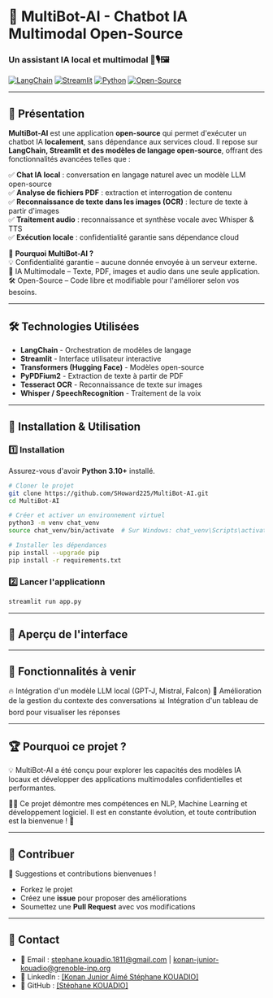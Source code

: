 # 🤖 MultiBot-AI - Chatbot IA Multimodal Open-Source

### Un assistant IA local et multimodal 📄🎙️🖼️

[![LangChain](https://img.shields.io/badge/LangChain-%F0%9F%A4%96-blue)](https://github.com/hwchase17/langchain)
[![Streamlit](https://img.shields.io/badge/Streamlit-%E2%9C%A8-red)](https://streamlit.io/)
[![Python](https://img.shields.io/badge/Python-3.10%2B-brightgreen)](https://www.python.org/)
[![Open-Source](https://badgen.net/badge/Open%20Source/Yes/green)](https://github.com/TON-USERNAME/MultiBot-AI)

---

## 🎯 **Présentation**
**MultiBot-AI** est une application **open-source** qui permet d'exécuter un chatbot IA **localement**, sans dépendance aux services cloud. Il repose sur **LangChain, Streamlit et des modèles de langage open-source**, offrant des fonctionnalités avancées telles que :

✅ **Chat IA local** : conversation en langage naturel avec un modèle LLM open-source  
✅ **Analyse de fichiers PDF** : extraction et interrogation de contenu  
✅ **Reconnaissance de texte dans les images (OCR)** : lecture de texte à partir d'images  
✅ **Traitement audio** : reconnaissance et synthèse vocale avec Whisper & TTS  
✅ **Exécution locale** : confidentialité garantie sans dépendance cloud  

🔹 **Pourquoi MultiBot-AI ?**  
💡 Confidentialité garantie – aucune donnée envoyée à un serveur externe.  
🚀 IA Multimodale – Texte, PDF, images et audio dans une seule application.  
🛠️ Open-Source – Code libre et modifiable pour l'améliorer selon vos besoins.  

---

## 🛠 **Technologies Utilisées**
- **LangChain** - Orchestration de modèles de langage  
- **Streamlit** - Interface utilisateur interactive  
- **Transformers (Hugging Face)** - Modèles open-source  
- **PyPDFium2** - Extraction de texte à partir de PDF  
- **Tesseract OCR** - Reconnaissance de texte sur images  
- **Whisper / SpeechRecognition** - Traitement de la voix  

---

## 🚀 **Installation & Utilisation**

### 1️⃣ **Installation**
Assurez-vous d'avoir **Python 3.10+** installé.

```bash
# Cloner le projet
git clone https://github.com/SHoward225/MultiBot-AI.git
cd MultiBot-AI

# Créer et activer un environnement virtuel
python3 -m venv chat_venv
source chat_venv/bin/activate  # Sur Windows: chat_venv\Scripts\activate

# Installer les dépendances
pip install --upgrade pip
pip install -r requirements.txt

```

### 2️⃣ **Lancer l'applicationn**
```bash
streamlit run app.py
```

---

## 📸 Aperçu de l'interface

---

## 📌 Fonctionnalités à venir

🔥 Intégration d'un modèle LLM local (GPT-J, Mistral, Falcon)
🎯 Amélioration de la gestion du contexte des conversations
📊 Intégration d'un tableau de bord pour visualiser les réponses

---

## 🏆 Pourquoi ce projet ?
💡 MultiBot-AI a été conçu pour explorer les capacités des modèles IA locaux et développer des applications multimodales confidentielles et performantes.

👨‍💻 Ce projet démontre mes compétences en NLP, Machine Learning et développement logiciel. Il est en constante évolution, et toute contribution est la bienvenue ! 🚀

--- 

## 🤝 Contribuer
📢 Suggestions et contributions bienvenues !

- Forkez le projet
- Créez une **issue** pour proposer des améliorations
- Soumettez une **Pull Request** avec vos modifications

---

## 📩 Contact

- 📧 Email : stephane.kouadio.1811@gmail.com | konan-junior-kouadio@grenoble-inp.org
- 💼 LinkedIn : [[Konan Junior Aimé Stéphane KOUADIO]](https://www.linkedin.com/in/kouadio-konan-junior-aim%C3%A9-st%C3%A9phane/)
- 🐙 GitHub : [[Stéphane KOUADIO]](https://github.com/SHoward225)



